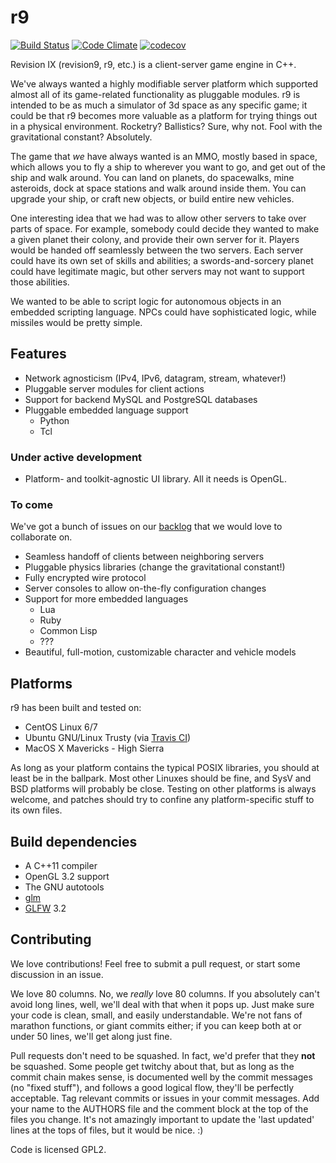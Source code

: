 # r9 #

[![Build Status](https://travis-ci.org/adminspotter/r9.svg?branch=master)](https://travis-ci.org/adminspotter/r9) [![Code Climate](https://codeclimate.com/github/adminspotter/r9/badges/gpa.svg)](https://codeclimate.com/github/adminspotter/r9) [![codecov](https://codecov.io/gh/adminspotter/r9/branch/master/graph/badge.svg)](https://codecov.io/gh/adminspotter/r9)

Revision IX (revision9, r9, etc.) is a client-server game engine in
C++.

We've always wanted a highly modifiable server platform which
supported almost all of its game-related functionality as pluggable
modules.  r9 is intended to be as much a simulator of 3d space as any
specific game; it could be that r9 becomes more valuable as a platform
for trying things out in a physical environment.  Rocketry?
Ballistics?  Sure, why not.  Fool with the gravitational constant?
Absolutely.

The game that *we* have always wanted is an MMO, mostly based in
space, which allows you to fly a ship to wherever you want to go, and
get out of the ship and walk around.  You can land on planets, do
spacewalks, mine asteroids, dock at space stations and walk around
inside them.  You can upgrade your ship, or craft new objects, or
build entire new vehicles.

One interesting idea that we had was to allow other servers to take
over parts of space.  For example, somebody could decide they wanted
to make a given planet their colony, and provide their own server for
it.  Players would be handed off seamlessly between the two servers.
Each server could have its own set of skills and abilities; a
swords-and-sorcery planet could have legitimate magic, but other
servers may not want to support those abilities.

We wanted to be able to script logic for autonomous objects in an
embedded scripting language.  NPCs could have sophisticated logic,
while missiles would be pretty simple.

## Features ##

* Network agnosticism (IPv4, IPv6, datagram, stream, whatever!)
* Pluggable server modules for client actions
* Support for backend MySQL and PostgreSQL databases
* Pluggable embedded language support
  * Python
  * Tcl

### Under active development ###

* Platform- and toolkit-agnostic UI library.  All it needs is OpenGL.

### To come ###

We've got a bunch of issues on our
[backlog](https://github.com/adminspotter/r9/issues) that we would
love to collaborate on.

* Seamless handoff of clients between neighboring servers
* Pluggable physics libraries (change the gravitational constant!)
* Fully encrypted wire protocol
* Server consoles to allow on-the-fly configuration changes
* Support for more embedded languages
  * Lua
  * Ruby
  * Common Lisp
  * ???
* Beautiful, full-motion, customizable character and vehicle models

## Platforms ##

r9 has been built and tested on:

* CentOS Linux 6/7
* Ubuntu GNU/Linux Trusty (via [Travis CI](https://travis-ci.org))
* MacOS X Mavericks - High Sierra

As long as your platform contains the typical POSIX libraries, you
should at least be in the ballpark.  Most other Linuxes should be
fine, and SysV and BSD platforms will probably be close.  Testing on
other platforms is always welcome, and patches should try to confine
any platform-specific stuff to its own files.

## Build dependencies ##

* A C++11 compiler
* OpenGL 3.2 support
* The GNU autotools
* [glm](http://glm.g-truc.net/)
* [GLFW](http://www.glfw.org/) 3.2

## Contributing ##

We love contributions!  Feel free to submit a pull request, or start
some discussion in an issue.

We love 80 columns.  No, we *really* love 80 columns.  If you
absolutely can't avoid long lines, well, we'll deal with that when it
pops up.  Just make sure your code is clean, small, and easily
understandable.  We're not fans of marathon functions, or giant
commits either; if you can keep both at or under 50 lines, we'll get
along just fine.

Pull requests don't need to be squashed.  In fact, we'd prefer that
they **not** be squashed.  Some people get twitchy about that, but as
long as the commit chain makes sense, is documented well by the commit
messages (no "fixed stuff"), and follows a good logical flow, they'll
be perfectly acceptable.  Tag relevant commits or issues in your
commit messages.  Add your name to the AUTHORS file and the comment
block at the top of the files you change.  It's not amazingly
important to update the 'last updated' lines at the tops of files, but
it would be nice. :)

Code is licensed GPL2.

